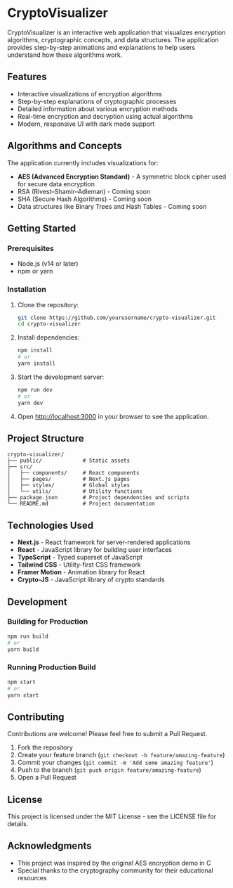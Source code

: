 # CryptoVisualizer

CryptoVisualizer is an interactive web application that visualizes encryption algorithms, cryptographic concepts, and data structures. The application provides step-by-step animations and explanations to help users understand how these algorithms work.

## Features

- Interactive visualizations of encryption algorithms
- Step-by-step explanations of cryptographic processes
- Detailed information about various encryption methods
- Real-time encryption and decryption using actual algorithms
- Modern, responsive UI with dark mode support

## Algorithms and Concepts

The application currently includes visualizations for:

- **AES (Advanced Encryption Standard)** - A symmetric block cipher used for secure data encryption
- RSA (Rivest–Shamir–Adleman) - Coming soon
- SHA (Secure Hash Algorithms) - Coming soon
- Data structures like Binary Trees and Hash Tables - Coming soon

## Getting Started

### Prerequisites

- Node.js (v14 or later)
- npm or yarn

### Installation

1. Clone the repository:
   ```bash
   git clone https://github.com/yourusername/crypto-visualizer.git
   cd crypto-visualizer
   ```

2. Install dependencies:
   ```bash
   npm install
   # or
   yarn install
   ```

3. Start the development server:
   ```bash
   npm run dev
   # or
   yarn dev
   ```

4. Open [http://localhost:3000](http://localhost:3000) in your browser to see the application.

## Project Structure

```
crypto-visualizer/
├── public/             # Static assets
├── src/
│   ├── components/     # React components
│   ├── pages/          # Next.js pages
│   ├── styles/         # Global styles
│   └── utils/          # Utility functions
├── package.json        # Project dependencies and scripts
└── README.md           # Project documentation
```

## Technologies Used

- **Next.js** - React framework for server-rendered applications
- **React** - JavaScript library for building user interfaces
- **TypeScript** - Typed superset of JavaScript
- **Tailwind CSS** - Utility-first CSS framework
- **Framer Motion** - Animation library for React
- **Crypto-JS** - JavaScript library of crypto standards

## Development

### Building for Production

```bash
npm run build
# or
yarn build
```

### Running Production Build

```bash
npm start
# or
yarn start
```

## Contributing

Contributions are welcome! Please feel free to submit a Pull Request.

1. Fork the repository
2. Create your feature branch (`git checkout -b feature/amazing-feature`)
3. Commit your changes (`git commit -m 'Add some amazing feature'`)
4. Push to the branch (`git push origin feature/amazing-feature`)
5. Open a Pull Request

## License

This project is licensed under the MIT License - see the LICENSE file for details.

## Acknowledgments

- This project was inspired by the original AES encryption demo in C
- Special thanks to the cryptography community for their educational resources






